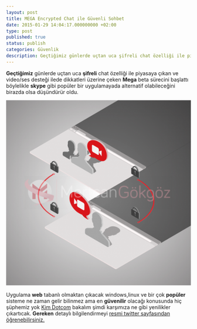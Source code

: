 ```yaml
---
layout: post
title: MEGA Encrypted Chat ile Güvenli Sohbet
date: 2015-01-29 14:04:17.000000000 +02:00
type: post
published: true
status: publish
categories: Güvenlik
description: Geçtiğimiz günlerde uçtan uca şifreli chat özelliği ile piyasaya çıkan ve video/ses desteği ilede dikkatleri üzerine çeken Mega beta sürecini başlattı
---
```

**Geçtiğimiz** günlerde uçtan uca **şifreli** chat özelliği ile piyasaya çıkan ve video/ses desteği ilede dikkatleri üzerine çeken **Mega** beta sürecini başlattı böylelikle **skype** gibi popüler bir uygulamayada alternatif olabileceğini birazda olsa düşündürür oldu.

![megagorsel1](/assets/megagorsel1-e1422321969618-576x576.png)

Uygulama **web** tabanlı olmaktan çıkacak windows,linux ve bir çok **popüler** sisteme ne zaman gelir bilinmez ama en **güvenilir** olacağı konusunda hiç şüphemiz yok [Kim Dotcom](http://tr.wikipedia.org/wiki/K%C4%B1m_Dotcom) bakalım şimdi karşımıza ne gibi yenilikler çıkartıcak. **Gereken** detaylı bilgilendirmeyi [resmi twitter sayfasından öğrenebilirsiniz.](https://twitter.com/megaprivacy)
